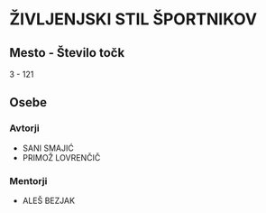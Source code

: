 # ŽIVLJENJSKI STIL ŠPORTNIKOV
## Mesto - Število točk
3 - 121
## Osebe
### Avtorji
 * SANI SMAJIĆ
 * PRIMOŽ LOVRENČIČ
### Mentorji
 * ALEŠ BEZJAK